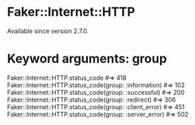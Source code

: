 # Faker::Internet::HTTP

Available since version 2.7.0.

# Keyword arguments: group
Faker::Internet::HTTP.status_code #=> 418
Faker::Internet::HTTP.status_code(group: :information) #=> 102
Faker::Internet::HTTP.status_code(group: :successful) #=> 200
Faker::Internet::HTTP.status_code(group: :redirect) #=> 306
Faker::Internet::HTTP.status_code(group: :client_error) #=> 451
Faker::Internet::HTTP.status_code(group: :server_error) #=> 502
